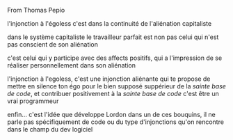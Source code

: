 From Thomas Pepio

l'injonction à l'égoless c'est dans la continuité de l'aliénation capitaliste


dans le système capitaliste le travailleur parfait est non pas celui qui n'est pas conscient de son aliénation

c'est celui qui y participe avec des affects positifs, qui a l'impression de se réaliser personnellement dans son aliénation

l'injonction à l'egoless, c'est une injonction aliénante qui te propose de mettre en silence ton égo pour le bien supposé suppérieur de la _sainte base de code_, et contribuer positivement à la _sainte base de code_ c'est être un vrai programmeur

enfin... c'est l'idée que développe Lordon dans un de ces bouquins, il ne parle pas spécifiquement de code ou du type d'injonctions qu'on rencontre dans le champ du dev logiciel

